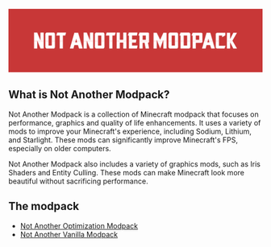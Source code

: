 ![Not Another Modpack](https://github.com/fathulfahmy/not-another-modpack/blob/main/assets/banner-red.png?raw=true)

## What is Not Another Modpack?
Not Another Modpack is a collection of Minecraft modpack that focuses on performance, graphics and quality of life enhancements. It uses a variety of mods to improve your Minecraft's experience, including Sodium, Lithium, and Starlight. These mods can significantly improve Minecraft's FPS, especially on older computers. 

Not Another Modpack also includes a variety of graphics mods, such as Iris Shaders and Entity Culling. These mods can make Minecraft look more beautiful without sacrificing performance.

## The modpack
- [Not Another Optimization Modpack](optimization.md)  
- [Not Another Vanilla Modpack]()
